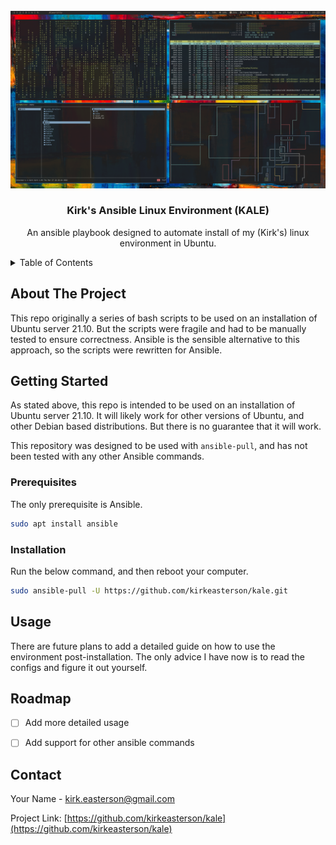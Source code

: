 <div id="top"></div>

<!-- PROJECT LOGO -->
<br />
<div align="center">
  <a href="https://github.com/github_username/repo_name">
    <img src="img/screenshot.png" alt="Logo">
  </a>

<h3 align="center">Kirk's Ansible Linux Environment (KALE)</h3>

  <p align="center">
    An ansible playbook designed to automate install of my (Kirk's) linux environment in Ubuntu.
  </p>
</div>



<!-- TABLE OF CONTENTS -->
<details>
  <summary>Table of Contents</summary>
  <ol>
    <li><a href="#about-the-project">About The Project</a></li>
    <li>
      <a href="#getting-started">Getting Started</a>
      <ul>
        <li><a href="#prerequisites">Prerequisites</a></li>
        <li><a href="#installation">Installation</a></li>
      </ul>
    </li>
    <li><a href="#usage">Usage</a></li>
    <li><a href="#roadmap">Roadmap</a></li>
    <li><a href="#contact">Contact</a></li>
  </ol>
</details>



## About The Project

This repo originally a series of bash scripts to be used on an installation of Ubuntu server 21.10.
But the scripts were fragile and had to be manually tested to ensure correctness.
Ansible is the sensible alternative to this approach, so the scripts were rewritten for Ansible.



## Getting Started

As stated above, this repo is intended to be used on an installation of Ubuntu server 21.10.
It will likely work for other versions of Ubuntu, and other Debian based distributions.
But there is no guarantee that it will work.

This repository was designed to be used with `ansible-pull`, and has not been tested with any other Ansible commands.


### Prerequisites

The only prerequisite is Ansible.
```sh
sudo apt install ansible
```


### Installation

Run the below command, and then reboot your computer.
```sh
sudo ansible-pull -U https://github.com/kirkeasterson/kale.git
```



## Usage

There are future plans to add a detailed guide on how to use the environment post-installation.
The only advice I have now is to read the configs and figure it out yourself.



## Roadmap

- [ ] Add more detailed usage
- [ ] Add support for other ansible commands



## Contact

Your Name - kirk.easterson@gmail.com

Project Link: [https://github.com/kirkeasterson/kale](https://github.com/kirkeasterson/kale)
